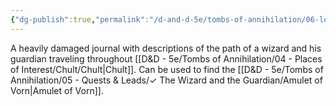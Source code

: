 ```yaml
---
{"dg-publish":true,"permalink":"/d-and-d-5e/tombs-of-annihilation/06-lore-and-observations/water-logged-journal/","noteIcon":"","created":"2025-08-06T12:43:04.881-05:00","updated":"2025-10-01T21:40:25.081-05:00"}
---
```


A heavily damaged journal with descriptions of the path of a wizard and his guardian traveling throughout [[D&D - 5e/Tombs of Annihilation/04 - Places of Interest/Chult/Chult\|Chult]]. Can be used to find the [[D&D - 5e/Tombs of Annihilation/05 - Quests & Leads/✓ The Wizard and the Guardian/Amulet of Vorn\|Amulet of Vorn]]. 
